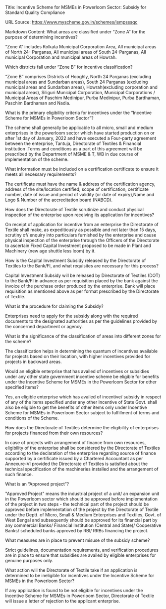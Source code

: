 Title: Incentive Scheme for MSMEs in Powerloom Sector: Subsidy for Standard Quality Compliance

URL Source: https://www.myscheme.gov.in/schemes/ismpsssqc

Markdown Content:
What areas are classified under “Zone A” for the purpose of determining incentives?

“Zone A” includes Kolkata Municipal Corporation Area, All municipal areas of North 24- Parganas, All municipal areas of South 24-Parganas, All municipal Corporation and municipal areas of Howrah.

Which districts fall under “Zone B” for incentive classification?

“Zone B” comprises Districts of Hooghly, North 24 Parganas (excluding municipal areas and Sundarban areas), South 24 Parganas (excluding municipal areas and Sundarban areas), Howrah(excluding corporation and municipal areas), Siliguri Municipal Corporation, Municipal Corporations / Municipal Areas of Paschim Medinipur, Purba Medinipur, Purba Bardhaman, Paschim Bardhaman and Nadia.

What is the primary eligibility criteria for incentives under the “Incentive Scheme for MSMEs in Powerloom Sector”?

The scheme shall generally be applicable to all micro, small and medium enterprises in the powerloom sector which have started production on or after 1st day of January, 2022 and have executed a Four-party agreement between the enterprise, Tantuja, Directorate of Textiles & Financial institution .Terms and conditions as a part of this agreement will be prescribed by the Department of MSME & T, WB in due course of implementation of the scheme.

What information must be included on a certification certificate to ensure it meets all necessary requirements?

The certificate must have the name & address of the certification agency, address of the site/location certified; scope of certification, certificate number, date of issue and period of validity (or date of expiry),Name and Logo & Number of the accreditation board (NABCD).

How does the Directorate of Textile scrutinize and conduct physical inspection of the enterprise upon receiving its application for incentives?

On receipt of application for incentive from an enterprise the Directorate of Textile shall make, as expeditiously as possible and not later than 15 days, scrutiny of/ enquiry into particulars furnished by the enterprise and cause physical inspection of the enterprise through the Officers of the Directorate to ascertain Fixed Capital Investment proposed to be made in Plant and Machinery (new age shuttle less loom) by it.

How is the Capital Investment Subsidy released by the Directorate of Textiles to the Bank/FI, and what requisites are necessary for this process?

Capital Investment Subsidy will be released by Directorate of Textiles (DOT) to the Bank/FI in advance as per requisition placed by the bank against the invoice of the purchase order produced by the enterprise. Bank will place requisition as mentioned above as per format prescribed by the Directorate of Textile.

What is the procedure for claiming the Subsidy?

Enterprises need to apply for the subsidy along with the required documents to the designated authorities as per the guidelines provided by the concerned department or agency.

What is the significance of the classification of areas into different zones for the scheme?

The classification helps in determining the quantum of incentives available for projects based on their location, with higher incentives provided for projects in backward areas.

Would an eligible enterprise that has availed of incentives or subsidies under any other state government incentive scheme be eligible for benefits under the Incentive Scheme for MSMEs in the Powerloom Sector for other specified items?

Yes, an eligible enterprise which has availed of incentive/ subsidy in respect of any of the items specified under any other Incentive of State Govt. shall also be eligible to get the benefits of other items only under Incentive Scheme for MSMEs in Powerloom Sector subject to fulfillment of terms and conditions of the Scheme.

How does the Directorate of Textiles determine the eligibility of enterprises for projects financed from their own resources?

In case of projects with arrangement of finance from own resources, eligibility of the enterprise shall be considered by the Directorate of Textiles according to the declaration of the enterprise regarding source of finance supported by a certificate issued by a Chartered Accountant as per Annexure-VI provided the Directorate of Textiles is satisfied about the technical specification of the machineries installed and the arrangement of such finance.

What is an “Approved project”?

"Approved Project" means the industrial project of a unit/ an expansion unit in the Powerloom sector which should be approved before implementation of the project in two steps - the technical part of the project should be approved before implementation of the project by the Directorate of Textile under the Deptt. of Micro, Small & Medium Enterprises and Textiles, Govt. of West Bengal and subsequently should be approved for its financial part by any commercial Banks/ Financial Institution (Central and State)/ Cooperative Banks/ scheduled banks approved by RBI/ RRBs financing the project.

What measures are in place to prevent misuse of the subsidy scheme?

Strict guidelines, documentation requirements, and verification procedures are in place to ensure that subsidies are availed by eligible enterprises for genuine purposes only.

What action will the Directorate of Textile take if an application is determined to be ineligible for incentives under the Incentive Scheme for MSMEs in the Powerloom Sector?

If any application is found to be not eligible for incentives under the Incentive Scheme for MSMEs in Powerloom Sector, Directorate of Textile will issue a letter of rejection to the applicant enterprise.
